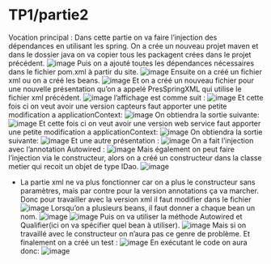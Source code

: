 # TP1/partie2
Vocation principal : 
Dans cette partie on va faire l’injection des dépendances en utilisant les spring.
On a crée un nouveau projet maven et dans le dossier java on va copier tous les packagent crées dans le projet précédent.
![image](https://github.com/baayaouiimane/TP1-Complett/assets/167249908/333ef673-0a01-480b-bb6a-2f4d6c343e0b)
Puis on a ajouté toutes les dépendances nécessaires dans le fichier pom.xml à partir du site.
![image](https://github.com/baayaouiimane/TP1-Complett/assets/167249908/130b3675-1530-4cd3-b1e7-1e77a681ea8d)
Ensuite on a créé un fichier xml ou on a créé les beans.
![image](https://github.com/baayaouiimane/TP1-Complett/assets/167249908/efc80ce2-3f38-4319-8f29-eca8aa5f9fe8)
Et on a créé un nouveau fichier pour une nouvelle présentation qu’on a appelé PresSpringXML qui utilise le fichier xml précédent.
![image](https://github.com/baayaouiimane/TP1-Complett/assets/167249908/98609b84-aefb-4341-b871-d5dd0814125a)
l’affichage est comme suit :
![image](https://github.com/baayaouiimane/TP1-Complett/assets/167249908/1f1f52d7-4369-40b0-bc2f-a2f640b430f9)
Et cette fois ci on veut avoir une version capteurs faut apporter une petite modification a applicationContext:
![image](https://github.com/baayaouiimane/TP1-Complett/assets/167249908/fa5c8bde-59a0-4bc2-89bd-d9abe77eac58)
On obtiendra la sortie suivante:
![image](https://github.com/baayaouiimane/TP1-Complett/assets/167249908/0227a612-e233-4696-af13-0fa4fc90ce7a)
Et cette fois ci on veut avoir une version web service faut apporter une petite modification a applicationContext:
![image](https://github.com/baayaouiimane/TP1-Complett/assets/167249908/afcc64d8-54c2-4d92-9fb3-4e69ce34a487)
On obtiendra la sortie suivante:
![image](https://github.com/baayaouiimane/TP1-Complett/assets/167249908/11c5f318-ac20-440f-aa4c-5d80c238abf4)
Et une autre présentation :
![image](https://github.com/baayaouiimane/TP1-Complett/assets/167249908/f636f475-a87f-482b-a154-1239f62a713d)
On a fait l’injection avec l’annotation Autowired :
![image](https://github.com/baayaouiimane/TP1-Complett/assets/167249908/65b9b7e8-a1c5-4317-aff9-ca8dae879588)
Mais également on peut faire l’injection via le constructeur, alors on a créé un constructeur dans la classe metier qui recoit un objet de type IDao.
![image](https://github.com/baayaouiimane/TP1-Complett/assets/167249908/15be7fe6-fa7b-4f55-bcf8-60697d64c5ed)
-	La partie xml ne va plus fonctionner car on a plus le constructeur sans paramètres, mais par contre pour la version annotations ça va marcher.
Donc pour travailler avec la version xml il faut modifier dans le fichier
![image](https://github.com/baayaouiimane/TP1-Complett/assets/167249908/1c84cfae-b883-40c9-9b67-8c34662ec5f7)
Lorsqu’on a plusieurs beans, il faut donner a chaque bean un nom.
![image](https://github.com/baayaouiimane/TP1-Complett/assets/167249908/78d8bfe0-b391-4a8f-b572-78df64cd3b60)
![image](https://github.com/baayaouiimane/TP1-Complett/assets/167249908/62c2b4aa-d2da-4c07-ae4a-836948f353d3)
Puis on va utiliser la méthode Autowired et Qualifier(ici on va spécifier quel bean à utiliser).
![image](https://github.com/baayaouiimane/TP1-Complett/assets/167249908/cdbd3f79-b061-4075-9596-6a2ef615b4b2)
Mais si on travaillé avec le constructeur on n’aura pas ce genre de problème.
Et finalement on a créé un test :
![image](https://github.com/baayaouiimane/TP1-Complett/assets/167249908/1bc58d20-85d5-4e97-b8ec-2ba7bf9d0474)
En exécutant le code on aura donc:
![image](https://github.com/baayaouiimane/TP1-Complett/assets/167249908/c2e675e4-472b-4b64-9ea1-712d9ceb41d6)






















